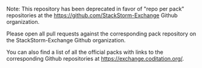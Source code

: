 Note: This repository has been deprecated in favor of "repo per pack" repositories
at the https://github.com/StackStorm-Exchange Github organization.

Please open all pull requests against the corresponding pack repository on the
StackStorm-Exchange Github organization.

You can also find a list of all the official packs with links to the corresponding
Github repositories at https://exchange.coditation.org/.
